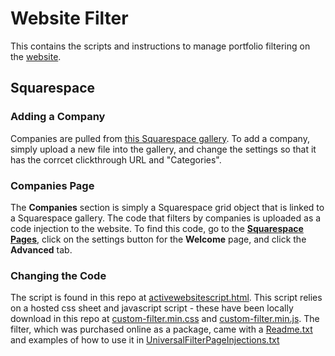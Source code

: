# Website Filter
This contains the scripts and instructions to manage portfolio filtering on the [website](www.root.vc).

## Squarespace

### Adding a Company
Companies are pulled from [this Squarespace gallery](https://kane-hsieh-xn2j.squarespace.com/config/pages/5d449be90fa8570001f17800). 
To add a company, simply upload a new file into the gallery, and change the settings so that it has the corrcet clickthrough URL and "Categories".
### Companies Page
The **Companies** section is simply a Squarespace grid object that is linked to a Squarespace gallery. The code that filters by companies is uploaded as a code injection to the website. To find this code, go to the [**Squarespace Pages**](https://kane-hsieh-xn2j.squarespace.com/config/pages), click on the settings button for the **Welcome** page, and click the **Advanced** tab.
### Changing the Code
The script is found in this repo at [activewebsitescript.html](./activewebsitescript.html). This script relies on a hosted css sheet and javascript script - these have been locally download in this repo at [custom-filter.min.css](./custom-filter.min.css) and [custom-filter.min.js](./custom-filter.min.js). The filter, which was purchased online as a package, came with a [Readme.txt](./Readme.txt) and examples of how to use it in [UniversalFilterPageInjections.txt](./UniversalFilterPageInjections.txt)
